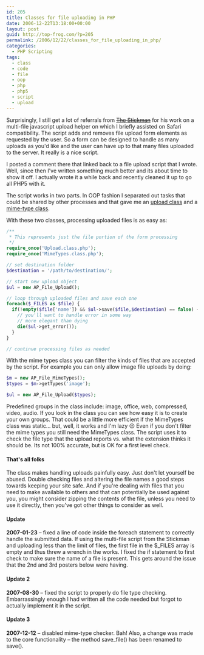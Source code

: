 ```yaml
---
id: 205
title: Classes for file uploading in PHP
date: 2006-12-22T13:18:00+00:00
layout: post
guid: http://top-frog.com/?p=205
permalink: /2006/12/22/classes_for_file_uploading_in_php/
categories:
  - PHP Scripting
tags:
  - class
  - code
  - file
  - oop
  - php
  - php5
  - script
  - upload
---
```

Surprisingly, I still get a lot of referrals from ~~[The Stickman](http://the-stickman.com/web-development/javascript/upload-multiple-files-with-a-single-file-element/)~~ for his work on a multi-file javascript upload helper on which I briefly assisted on Safari compatibility. The script adds and removes file upload form elements as requested by the user. So a form can be designed to handle as many uploads as you'd like and the user can have up to that many files uploaded to the server. It really is a nice script.

I posted a comment there that linked back to a file upload script that I wrote. Well, since then I've written something much better and its about time to show it off. I actually wrote it a while back and recently cleaned it up to go all PHP5 with it.

The script works in two parts. In OOP fashion I separated out tasks that could be shared by other processes and that gave me an [upload class](/script_src/Upload.class.php.html) and a [mime-type class](/script_src/MimeTypes.class.php.html).

With these two classes, processing uploaded files is as easy as:

``` php
/**
 * This represents just the file portion of the form processing
 */
require_once('Upload.class.php');
require_once('MimeTypes.class.php');

// set destination folder
$destination = '/path/to/destination/';

// start new upload object
$ul = new AP_File_Upload();

// loop through uploaded files and save each one
foreach($_FILES as $file) {
  if(!empty($file['name']) && $ul->save($file,$destination) == false) {
    // you'll want to handle error in some way
    // more elegant than dying
    die($ul->get_error());
  }
}

// continue processing files as needed
```

With the mime types class you can filter the kinds of files that are accepted by the script. For example you can only allow image file uploads by doing:

``` php
$m = new AP_File_MimeTypes();
$types = $m->getTypes('image');

$ul = new AP_File_Upload($types);
```

Predefined groups in the class include: image, office, web, compressed, video, audio. If you look in the class you can see how easy it is to create your own groups. That could be a little more efficient if the MimeTypes class was static… but, well, it works and I'm lazy 😉 Even if you don't filter the mime types you still need the MimeTypes class. The script uses it to check the file type that the upload reports vs. what the extension thinks it should be. Its not 100% accurate, but is OK for a first level check. 

#### That's all folks

The class makes handling uploads painfully easy. Just don't let yourself be abused. Double checking files and altering the file names a good steps towards keeping your site safe. And if you're dealing with files that you need to make available to others and that can potentially be used against you, you might consider zipping the contents of the file, unless you need to use it directly, then you've got other things to consider as well.

#### Update

**2007-01-23** – fixed a line of code inside the foreach statement to correctly handle the submitted data. If using the multi-file script from the Stickman and uploading less than the limit of files, the first file in the $_FILES array is empty and thus threw a wrench in the works. I fixed the if statement to first check to make sure the name of a file is present. This gets around the issue that the 2nd and 3rd posters below were having.

#### Update 2

**2007-08-30** – fixed the script to properly do file type checking. Embarrassingly enough I had written all the code needed but forgot to actually implement it in the script. 

#### Update 3

**2007-12-12** – disabled mime-type checker. Bah! Also, a change was made to the core functionality – the method save_file() has been renamed to save().